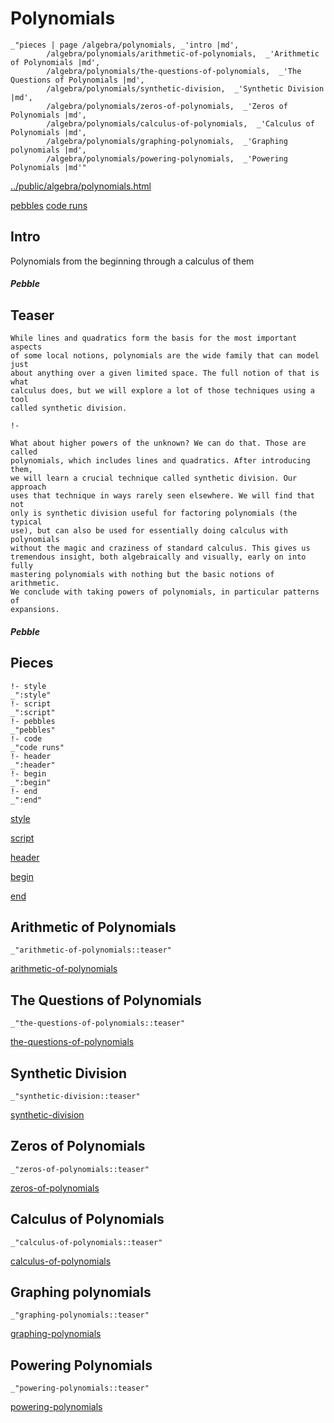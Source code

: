 # Polynomials

    _"pieces | page /algebra/polynomials, _'intro |md',
            /algebra/polynomials/arithmetic-of-polynomials,  _'Arithmetic of Polynomials |md',
            /algebra/polynomials/the-questions-of-polynomials,  _'The Questions of Polynomials |md',
            /algebra/polynomials/synthetic-division,  _'Synthetic Division |md',
            /algebra/polynomials/zeros-of-polynomials,  _'Zeros of Polynomials |md',
            /algebra/polynomials/calculus-of-polynomials,  _'Calculus of Polynomials |md',
            /algebra/polynomials/graphing-polynomials,  _'Graphing polynomials |md',
            /algebra/polynomials/powering-polynomials,  _'Powering Polynomials |md'"

[../public/algebra/polynomials.html](# "save:")

[pebbles](#pebble "h5: | .join \n")
[code runs](#code "h5: | .join \n")


## Intro


Polynomials from the beginning through a calculus of them   

##### Pebble

## Teaser

    While lines and quadratics form the basis for the most important aspects
    of some local notions, polynomials are the wide family that can model just
    about anything over a given limited space. The full notion of that is what
    calculus does, but we will explore a lot of those techniques using a tool
    called synthetic division.

    !- 

    What about higher powers of the unknown? We can do that. Those are called
    polynomials, which includes lines and quadratics. After introducing them,
    we will learn a crucial technique called synthetic division. Our approach
    uses that technique in ways rarely seen elsewhere. We will find that not
    only is synthetic division useful for factoring polynomials (the typical
    use), but can also be used for essentially doing calculus with polynomials
    without the magic and craziness of standard calculus. This gives us
    tremendous insight, both algebraically and visually, early on into fully
    mastering polynomials with nothing but the basic notions of arithmetic.
    We conclude with taking powers of polynomials, in particular patterns of
    expansions. 


##### Pebble

## Pieces

    !- style
    _":style"
    !- script
    _":script"
    !- pebbles
    _"pebbles"
    !- code
    _"code runs"
    !- header
    _":header"
    !- begin
    _":begin"
    !- end
    _":end"



[style]() 

[script]()

[header]()

[begin]()

[end]()

## Arithmetic of Polynomials

    _"arithmetic-of-polynomials::teaser"


[arithmetic-of-polynomials](pages/algebra_polynomials_arithmetic-of-polynomials.md "load:")

## The Questions of Polynomials

    _"the-questions-of-polynomials::teaser"


[the-questions-of-polynomials](pages/algebra_polynomials_the-questions-of-polynomials.md "load:")

## Synthetic Division

    _"synthetic-division::teaser"


[synthetic-division](pages/algebra_polynomials_synthetic-division.md "load:")

## Zeros of Polynomials

    _"zeros-of-polynomials::teaser"


[zeros-of-polynomials](pages/algebra_polynomials_zeros-of-polynomials.md "load:")

## Calculus of Polynomials

    _"calculus-of-polynomials::teaser"


[calculus-of-polynomials](pages/algebra_polynomials_calculus-of-polynomials.md "load:")

## Graphing polynomials

    _"graphing-polynomials::teaser"


[graphing-polynomials](pages/algebra_polynomials_graphing-polynomials.md "load:")

## Powering Polynomials

    _"powering-polynomials::teaser"


[powering-polynomials](pages/algebra_polynomials_powering-polynomials.md "load:")
